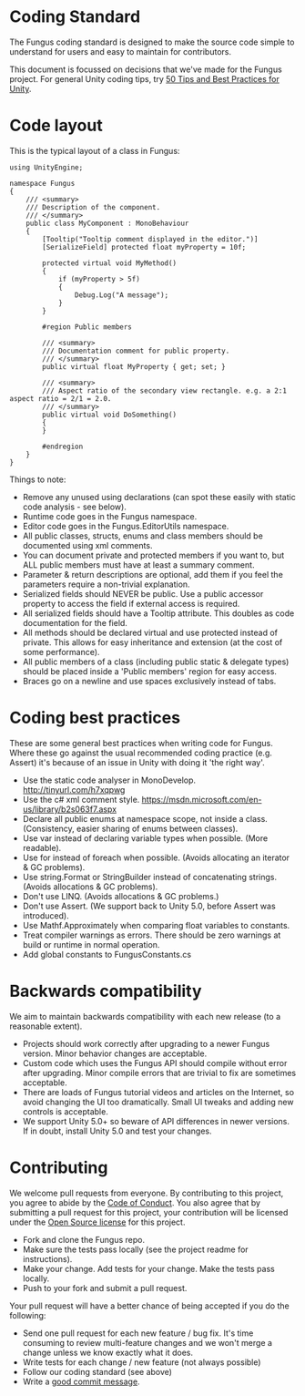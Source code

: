 # Coding Standard

The Fungus coding standard is designed to make the source code simple to understand for users and easy to maintain for contributors.

This document is focussed on decisions that we've made for the Fungus project. For general Unity coding tips, try [50 Tips and Best Practices for Unity](http://www.gamasutra.com/blogs/HermanTulleken/20160812/279100/50_Tips_and_Best_Practices_for_Unity_2016_Edition.php).

# Code layout

This is the typical layout of a class in Fungus:

```
using UnityEngine;

namespace Fungus
{
    /// <summary>
    /// Description of the component.
    /// </summary>
    public class MyComponent : MonoBehaviour
    {
        [Tooltip("Tooltip comment displayed in the editor.")]
        [SerializeField] protected float myProperty = 10f;

        protected virtual void MyMethod()
        {
            if (myProperty > 5f)
            {
                Debug.Log("A message");
            }
        }

        #region Public members

        /// <summary>
        /// Documentation comment for public property.
        /// </summary>
        public virtual float MyProperty { get; set; }

        /// <summary>
        /// Aspect ratio of the secondary view rectangle. e.g. a 2:1 aspect ratio = 2/1 = 2.0.
        /// </summary>
        public virtual void DoSomething()
        {
        }

        #endregion
    }
}
```

Things to note:

- Remove any unused using declarations (can spot these easily with static code analysis - see below).
- Runtime code goes in the Fungus namespace. 
- Editor code goes in the Fungus.EditorUtils namespace.
- All public classes, structs, enums and class members should be documented using xml comments.
- You can document private and protected members if you want to, but ALL public members must have at least a summary comment.
- Parameter & return descriptions are optional, add them if you feel the parameters require a non-trivial explanation.
- Serialized fields should NEVER be public. Use a public accessor property to access the field if external access is required.
- All serialized fields should have a Tooltip attribute. This doubles as code documentation for the field.
- All methods should be declared virtual and use protected instead of private. This allows for easy inheritance and extension (at the cost of some performance).
- All public members of a class (including public static & delegate types) should be placed inside a 'Public members' region for easy access.
- Braces go on a newline and use spaces exclusively instead of tabs.

# Coding best practices

These are some general best practices when writing code for Fungus. Where these go against the usual recommended coding practice (e.g. Assert) it's because of an issue in Unity with doing it 'the right way'.

- Use the static code analyser in MonoDevelop. http://tinyurl.com/h7xqpwg
- Use the c# xml comment style. https://msdn.microsoft.com/en-us/library/b2s063f7.aspx
- Declare all public enums at namespace scope, not inside a class. (Consistency, easier sharing of enums between classes).
- Use var instead of declaring variable types when possible. (More readable).
- Use for instead of foreach when possible. (Avoids allocating an iterator & GC problems).
- Use string.Format or StringBuilder instead of concatenating strings. (Avoids allocations & GC problems).
- Don't use LINQ. (Avoids allocations & GC problems.)
- Don't use Assert. (We support back to Unity 5.0, before Assert was introduced).
- Use Mathf.Approximately when comparing float variables to constants.
- Treat compiler warnings as errors. There should be zero warnings at build or runtime in normal operation.
- Add global constants to FungusConstants.cs

# Backwards compatibility

We aim to maintain backwards compatibility with each new release (to a reasonable extent).

- Projects should work correctly after upgrading to a newer Fungus version. Minor behavior changes are acceptable.
- Custom code which uses the Fungus API should compile without error after upgrading. Minor compile errors that are trivial to fix are sometimes acceptable.
- There are loads of Fungus tutorial videos and articles on the Internet, so avoid changing the UI too dramatically. Small UI tweaks and adding new controls is acceptable.
- We support Unity 5.0+ so beware of API differences in newer versions. If in doubt, install Unity 5.0 and test your changes.

# Contributing

We welcome pull requests from everyone. By contributing to this project, you agree to abide by the [Code of Conduct](code_of_conduct). You also agree that by submitting a pull request for this project, your contribution will be licensed under the [Open Source license] for this project.

- Fork and clone the Fungus repo.
- Make sure the tests pass locally (see the project readme for instructions).
- Make your change. Add tests for your change. Make the tests pass locally.
- Push to your fork and submit a pull request.

Your pull request will have a better chance of being accepted if you do the following: 

- Send one pull request for each new feature / bug fix. It's time consuming to review multi-feature changes and we won't merge a change unless we know exactly what it does.
- Write tests for each change / new feature (not always possible)
- Follow our coding standard (see above)
- Write a [good commit message][commit].

[commit]: http://chris.beams.io/posts/git-commit/
[fork a repo]: https://help.github.com/articles/fork-a-repo/
[Open Source license]: https://github.com/snozbot/Fungus/blob/master/LICENSE
